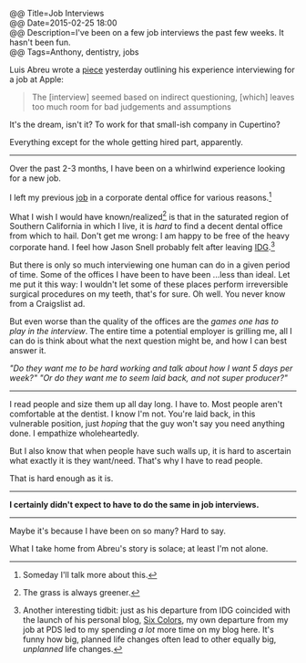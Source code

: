 @@ Title=Job Interviews    
@@ Date=2015-02-25 18:00  
@@ Description=I've been on a few job interviews the past few weeks. It hasn't been fun.    
@@ Tags=Anthony, dentistry, jobs      

Luis Abreu wrote a [piece](https://lmjabreu.com/post/700-billion/) yesterday outlining his experience interviewing for a job at Apple:
>The [interview] seemed based on indirect questioning, [which] leaves too much room for bad judgements and assumptions

It's the dream, isn't it? To work for that small-ish company in Cupertino? 

Everything except for the whole getting hired part, apparently. 

<hr class="small"/>

Over the past 2-3 months, I have been on a whirlwind experience looking for a new job. 

I left my previous [job](http://pacificdentalservices.com) in a corporate dental office for various reasons.[^pds] 

What I wish I would have known/realized[^kr] is that in the saturated region of Southern California in which I live, it is *hard* to find a decent dental office from which to hail. Don't get me wrong: I am happy to be free of the heavy corporate hand. I feel how Jason Snell probably felt after leaving [IDG](http://snellworld.com/a-personal-announcement.html).[^idg] 

But there is only so much interviewing one human can do in a given period of time. Some of the offices I have been to have been ...less than ideal. Let me put it this way: I wouldn't let some of these places perform irreversible surgical procedures on my teeth, that's for sure. Oh well. You never know from a Craigslist ad. 

But even worse than the quality of the offices are the *games one has to play in the interview*. The entire time a potential employer is grilling me, all I can do is think about what the next question might be, and how I can best answer it. 

*"Do they want me to be hard working and talk about how I want 5 days per week?" "Or do they want me to seem laid back, and not super producer?"*

<hr class="small"/>

I read people and size them up all day long. I have to. Most people aren't comfortable at the dentist. I know I'm not. You're laid back, in this vulnerable position, just *hoping* that the guy won't say you need anything done. I empathize wholeheartedly.

But I also know that when people have such walls up, it is hard to ascertain what exactly it is they want/need. That's why I have to read people. 

That is hard enough as it is.

***

**I certainly didn't expect to have to do the same in job interviews.**

***

Maybe it's because I have been on so many? Hard to say.

What I take home from Abreu's story is solace; at least I'm not alone.

[^pds]: Someday I'll talk more about this.
[^idg]: Another interesting tidbit: just as his departure from IDG coincided with the launch of his personal blog, [Six Colors](www.sixcolors.com), my own departure from my job at PDS led to my spending *a lot* more time on my blog here. It's funny how big, planned life changes often lead to other equally big, *unplanned* life changes.
[^kr]: The grass is always greener.